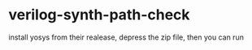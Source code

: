 # verilog-synth-path-check


install yosys from their realease, depress the zip file, then you can run 
 ```../oss-cad-suite/bin/yosys synth.ys
```
